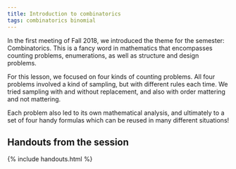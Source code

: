```yaml
---
title: Introduction to combinatorics
tags: combinatorics binomial
---
```


In the first meeting of Fall 2018, we introduced the theme for the semester: Combinatorics. This is a fancy word in mathematics that encompasses counting problems, enumerations, as well as structure and design problems.<!--more-->

For this lesson, we focused on four kinds of counting problems. All four problems involved a kind of sampling, but with different rules each time. We tried sampling with and without replacement, and also with order mattering and not mattering.

Each problem also led to its own mathematical analysis, and ultimately to a set of four handy formulas which can be reused in many different situations!

## Handouts from the session

{% include handouts.html %}
